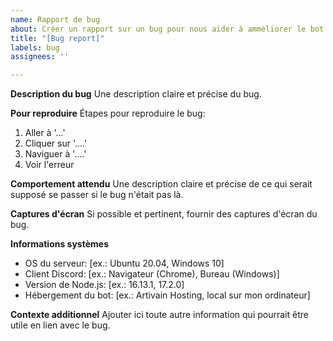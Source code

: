 ```yaml
---
name: Rapport de bug
about: Créer un rapport sur un bug pour nous aider à amméliorer le bot
title: "[Bug report]"
labels: bug
assignees: ''

---
```


**Description du bug**
Une description claire et précise du bug.

**Pour reproduire**
Étapes pour reproduire le bug:
1. Aller à '...'
2. Cliquer sur '....'
3. Naviguer à '....'
4. Voir l'erreur

**Comportement attendu**
Une description claire et précise de ce qui serait supposé se passer si le bug n'était pas là.

**Captures d'écran**
Si possible et pertinent, fournir des captures d'écran du bug.

**Informations systèmes**
 - OS du serveur: [ex.: Ubuntu 20.04, Windows 10]
 - Client Discord: [ex.: Navigateur (Chrome), Bureau (Windows)]
 - Version de Node.js: [ex.: 16.13.1, 17.2.0]
 - Hébergement du bot: [ex.: Artivain Hosting, local sur mon ordinateur]

**Contexte additionnel**
Ajouter ici toute autre information qui pourrait être utile en lien avec le bug.
